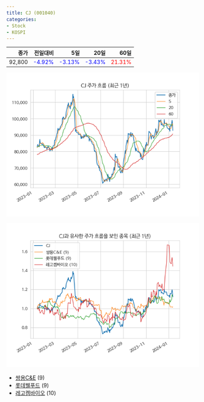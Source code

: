 ```yaml
---
title: CJ (001040)
categories:
- Stock
- KOSPI
---
```


|종가|전일대비|5일|20일|60일|
|---:|-------:|--:|---:|---:|
|92,800|<span style="color: blue">-4.92%</span>|<span style="color: blue">-3.13%</span>|<span style="color: blue">-3.43%</span>|<span style="color: red">21.31%</span>|


<!-- more -->

![001040](/assets/images/stock/001040.png)

![001040](/assets/images/stock/001040_sim.png)

- [쌍용C&E](/003410/) (9)
- [롯데웰푸드](/280360/) (9)
- [레고켐바이오](//141080/) (10)